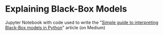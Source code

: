 # Explaining Black-Box Models

Jupyter Notebook with code used to write the 
"[Simple guide to interpreting Black-Box models in Python](https://medium.com/@pcmaldonado/simple-guide-to-interpreting-black-box-models-in-python-5c8bb3b5fcae)" article (on Medium)